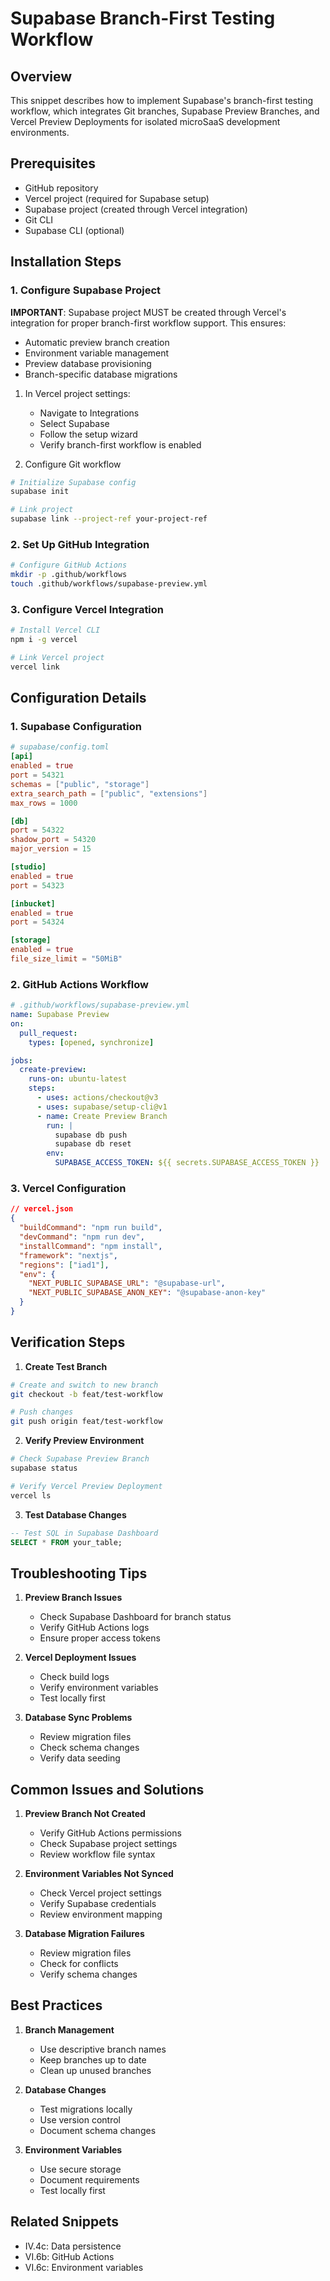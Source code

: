 # Supabase Branch-First Testing Workflow

## Overview
This snippet describes how to implement Supabase's branch-first testing workflow, which integrates Git branches, Supabase Preview Branches, and Vercel Preview Deployments for isolated microSaaS development environments.

## Prerequisites
- GitHub repository
- Vercel project (required for Supabase setup)
- Supabase project (created through Vercel integration)
- Git CLI
- Supabase CLI (optional)

## Installation Steps

### 1. Configure Supabase Project
**IMPORTANT**: Supabase project MUST be created through Vercel's integration for proper branch-first workflow support. This ensures:
- Automatic preview branch creation
- Environment variable management
- Preview database provisioning
- Branch-specific database migrations

1. In Vercel project settings:
   - Navigate to Integrations
   - Select Supabase
   - Follow the setup wizard
   - Verify branch-first workflow is enabled

2. Configure Git workflow
```bash
# Initialize Supabase config
supabase init

# Link project
supabase link --project-ref your-project-ref
```

### 2. Set Up GitHub Integration
```bash
# Configure GitHub Actions
mkdir -p .github/workflows
touch .github/workflows/supabase-preview.yml
```

### 3. Configure Vercel Integration
```bash
# Install Vercel CLI
npm i -g vercel

# Link Vercel project
vercel link
```

## Configuration Details

### 1. Supabase Configuration
```toml
# supabase/config.toml
[api]
enabled = true
port = 54321
schemas = ["public", "storage"]
extra_search_path = ["public", "extensions"]
max_rows = 1000

[db]
port = 54322
shadow_port = 54320
major_version = 15

[studio]
enabled = true
port = 54323

[inbucket]
enabled = true
port = 54324

[storage]
enabled = true
file_size_limit = "50MiB"
```

### 2. GitHub Actions Workflow
```yaml
# .github/workflows/supabase-preview.yml
name: Supabase Preview
on:
  pull_request:
    types: [opened, synchronize]

jobs:
  create-preview:
    runs-on: ubuntu-latest
    steps:
      - uses: actions/checkout@v3
      - uses: supabase/setup-cli@v1
      - name: Create Preview Branch
        run: |
          supabase db push
          supabase db reset
        env:
          SUPABASE_ACCESS_TOKEN: ${{ secrets.SUPABASE_ACCESS_TOKEN }}
```

### 3. Vercel Configuration
```json
// vercel.json
{
  "buildCommand": "npm run build",
  "devCommand": "npm run dev",
  "installCommand": "npm install",
  "framework": "nextjs",
  "regions": ["iad1"],
  "env": {
    "NEXT_PUBLIC_SUPABASE_URL": "@supabase-url",
    "NEXT_PUBLIC_SUPABASE_ANON_KEY": "@supabase-anon-key"
  }
}
```

## Verification Steps

1. **Create Test Branch**
```bash
# Create and switch to new branch
git checkout -b feat/test-workflow

# Push changes
git push origin feat/test-workflow
```

2. **Verify Preview Environment**
```bash
# Check Supabase Preview Branch
supabase status

# Verify Vercel Preview Deployment
vercel ls
```

3. **Test Database Changes**
```sql
-- Test SQL in Supabase Dashboard
SELECT * FROM your_table;
```

## Troubleshooting Tips

1. **Preview Branch Issues**
   - Check Supabase Dashboard for branch status
   - Verify GitHub Actions logs
   - Ensure proper access tokens

2. **Vercel Deployment Issues**
   - Check build logs
   - Verify environment variables
   - Test locally first

3. **Database Sync Problems**
   - Review migration files
   - Check schema changes
   - Verify data seeding

## Common Issues and Solutions

1. **Preview Branch Not Created**
   - Verify GitHub Actions permissions
   - Check Supabase project settings
   - Review workflow file syntax

2. **Environment Variables Not Synced**
   - Check Vercel project settings
   - Verify Supabase credentials
   - Review environment mapping

3. **Database Migration Failures**
   - Review migration files
   - Check for conflicts
   - Verify schema changes

## Best Practices

1. **Branch Management**
   - Use descriptive branch names
   - Keep branches up to date
   - Clean up unused branches

2. **Database Changes**
   - Test migrations locally
   - Use version control
   - Document schema changes

3. **Environment Variables**
   - Use secure storage
   - Document requirements
   - Test locally first

## Related Snippets
- IV.4c: Data persistence
- VI.6b: GitHub Actions
- VI.6c: Environment variables 